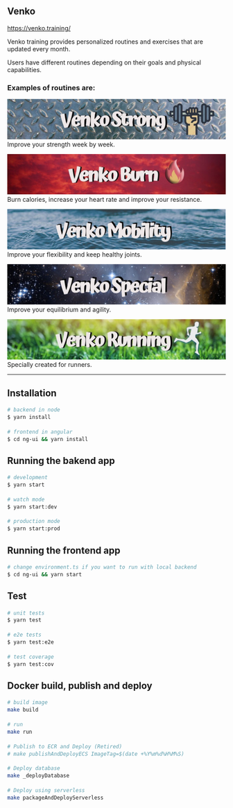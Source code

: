 ## Venko
https://venko.training/

Venko training provides personalized routines and exercises that are updated every month.

Users have different routines depending on their goals and physical capabilities.

### Examples of routines are:
![Venko strong](./ng-ui/src/assets/images/venko-strong.jpg)
Improve your strength week by week.

![Venko burn](./ng-ui/src/assets/images/venko-burn.jpg)
Burn calories, increase your heart rate and improve your resistance.

![Venko mobility](./ng-ui/src/assets/images/venko-mobility.jpg)
Improve your flexibility and keep healthy joints.

![Venko mobility](./ng-ui/src/assets/images/venko-special.jpg)
Improve your equilibrium and agility.

![Venko running](./ng-ui/src/assets/images/venko-running.jpg)
Specially created for runners.

---

## Installation

```bash
# backend in node
$ yarn install

# frontend in angular
$ cd ng-ui && yarn install
```

## Running the bakend app

```bash
# development
$ yarn start

# watch mode
$ yarn start:dev

# production mode
$ yarn start:prod
```

## Running the frontend app

```bash
# change environment.ts if you want to run with local backend
$ cd ng-ui && yarn start
```

## Test

```bash
# unit tests
$ yarn test

# e2e tests
$ yarn test:e2e

# test coverage
$ yarn test:cov
```

## Docker build, publish and deploy
```bash
# build image
make build

# run
make run

# Publish to ECR and Deploy (Retired)
# make publishAndDeployECS ImageTag=$(date +%Y%m%d%H%M%S)

# Deploy database
make _deployDatabase

# Deploy using serverless
make packageAndDeployServerless
```